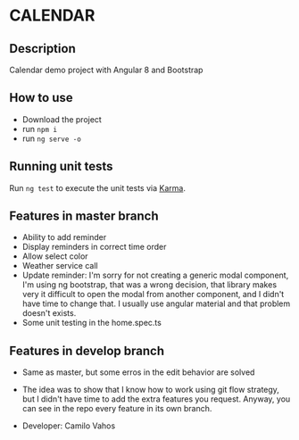# CALENDAR

## Description
Calendar demo project with Angular 8 and Bootstrap

## How to use
- Download the project
- run `npm i`
- run `ng serve -o`

## Running unit tests

Run `ng test` to execute the unit tests via [Karma](https://karma-runner.github.io).

## Features in master branch
- Ability to add reminder
- Display reminders in correct time order
- Allow select color
- Weather service call
- Update reminder: I'm sorry for not creating a generic modal component, I'm using ng bootstrap, that was a
  wrong decision, that library makes very it difficult to open the modal from another component, and I didn't have time to change that. I usually use angular material and that problem doesn't exists.
- Some unit testing in the home.spec.ts

## Features in develop branch
- Same as master, but some erros in the edit behavior are solved
- The idea was to show that I know how to work using git flow strategy, but I didn't have time to add 
  the extra features you request. Anyway, you can see in the repo every feature in its own branch.

- Developer: Camilo Vahos
